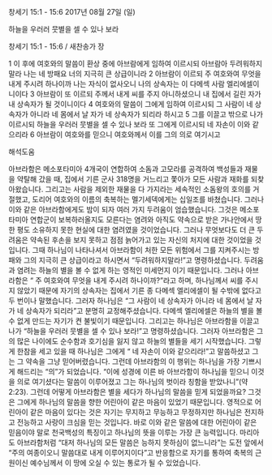 창세기 15:1 - 15:6 
2017년 08월 27일 (일)

하늘을 우러러 뭇별을 셀 수 있나 보라



창세기 15:1 - 15:6 / 새찬송가  장


1 이 후에 여호와의 말씀이 환상 중에 아브람에게 임하여 이르시되 아브람아 두려워하지 말라 나는 네 방패요 너의 지극히 큰 상급이니라 2 아브람이 이르되 주 여호와여 무엇을 내게 주시려 하나이까 나는 자식이 없사오니 나의 상속자는 이 다메섹 사람 엘리에셀이니이다 3 아브람이 또 이르되 주께서 내게 씨를 주지 아니하셨으니 내 집에서 길린 자가 내 상속자가 될 것이니이다 4 여호와의 말씀이 그에게 임하여 이르시되 그 사람이 네 상속자가 아니라 네 몸에서 날 자가 네 상속자가 되리라 하시고 5 그를 이끌고 밖으로 나가 이르시되 하늘을 우러러 뭇별을 셀 수 있나 보라 또 그에게 이르시되 네 자손이 이와 같으리라 6 아브람이 여호와를 믿으니 여호와께서 이를 그의 의로 여기시고

해석도움





아브라함은 메소포타미아 4개국이 연합하여 소돔과 고모라를 공격하여 백성들과 재물을 약탈해 갔을 때, 집에서 기른 군사 318명을 거느리고 쫓아가 모든 사람과 재화를 되찾아왔습니다. 그리고는 사람을 제외한 재물을 다 가지라는 세속적인 소돔왕의 호의를 거절했고, 도리어 여호와의 이름의 축복하는 멜기세덱에게는 십일조를 바쳤습니다. 
그러나 이와 같은 아브라함에게도 밤이 되자 여러 가지 두려움이 엄습했습니다. 그것은 메소포타미아 연합군이 보복하러올지도 모른다는 염려와 아직도 약속으로 받은 가나안에서 땅 한 평도 소유하지 못한 현실에 대한 염려였을 것이었습니다. 그러나 무엇보다도 더 큰 두려움은 약속된 후손을 보지 못하고 점점 늙어가고 있는 자신의 처지에 대한 것이었을 것입니다. 
그때 하나님이 나타나셔서 아브라함이 처한 모든 위험에서 그를 지켜주시는 방패와 그의 지극히 큰 상급이라고 하시면서 “두려워하지말라!”고 명령하셨습니다. 두려움과 염려는 하늘의 별을 볼 수 없게 하는 영적인 미세먼지 이기 때문입니다. 
그러나 아브라함은 “ 주 여호와여 무엇을 내게 주시려 하나이까?”라고 하며, 하나님께서 씨를 주시지 않았기 때문에 자기의 상속자는 집에서 기른 종 다메섹 엘리에셀이 될 수밖에 없다고 두 번이나 말했습니다. 그러자 하나님은 “그 사람이 네 상속자가 아니라 네 몸에서 날 자가 네 상속자가 되리라”고 분명히 교정해주셨습니다. 
다메섹 엘리에셀은 하늘의 별을 볼수 없게 만드는 자기가 켠 불빛이기 때문입니다. 그리고는 하나님은 아브라함을 이끌고 나가 “하늘을 우러러 뭇별을 셀 수 있나 보라!”고 명령하셨습니다. 그러자 아브라함은 그의 많은 나이에도 순수함과 호기심을 잃지 않고 하늘의 별들을 세기 시작했습니다. 그렇게 한참을 세고 있을 때 하나님은 그에게 “ 네 자손이 이와 같으리라!”고 말씀하셨고 그는 그 약속을 그냥 믿어버렸습니다. 그런데 아브라함의 이 행위는 하나님을 가장 기쁘시게 해드리는 “의”가 되었습니다. “이에 성경에 이른 바 아브라함이 하나님을 믿으니 이것을 의로 여기셨다는 말씀이 이루어졌고 그는 하나님의 벗이라 칭함을 받았나니”(약 2:23). 
그런데 어떻게 아브라함은 별을 세다가 하나님의 말씀을 믿게 되었을까요? 그것은 그에게 하나님의 말씀을 향한 어린아이 같은 마음이 있었기 때문입니다. 영적으로 어린아이 같은 마음이 있다는 것은 자기는 무지하고 무능하고 무정하지만 하나님은 전지하고 전능하고 사랑이 크심을 믿는 것입니다. 바로 이와 같은 말씀에 대한 어린아이 같은 믿음이야 말로 천국백성의 특징이고 하나님의 뜻을 이루는 가장 큰 능력입니다. 마리아도 아브라함처럼 “대저 하나님의 모든 말씀은 능하지 못하심이 없느니라”는 도전 앞에서 “주의 여종이오니 말씀대로 내게 이루어지이다”고 반응함으로 자기를 통하여 축복의 근원이신 예수님께서 이 땅에 오실 수 있는 통로가 될 수 있었습니다.